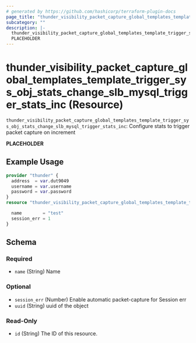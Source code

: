 ```yaml
---
# generated by https://github.com/hashicorp/terraform-plugin-docs
page_title: "thunder_visibility_packet_capture_global_templates_template_trigger_sys_obj_stats_change_slb_mysql_trigger_stats_inc Resource - terraform-provider-thunder"
subcategory: ""
description: |-
  thunder_visibility_packet_capture_global_templates_template_trigger_sys_obj_stats_change_slb_mysql_trigger_stats_inc: Configure stats to trigger packet capture on increment
  PLACEHOLDER
---
```


# thunder_visibility_packet_capture_global_templates_template_trigger_sys_obj_stats_change_slb_mysql_trigger_stats_inc (Resource)

`thunder_visibility_packet_capture_global_templates_template_trigger_sys_obj_stats_change_slb_mysql_trigger_stats_inc`: Configure stats to trigger packet capture on increment

__PLACEHOLDER__

## Example Usage

```terraform
provider "thunder" {
  address  = var.dut9049
  username = var.username
  password = var.password
}
resource "thunder_visibility_packet_capture_global_templates_template_trigger_sys_obj_stats_change_slb_mysql_trigger_stats_inc" "thunder_visibility_packet_capture_global_templates_template_trigger_sys_obj_stats_change_slb_mysql_trigger_stats_inc" {

  name        = "test"
  session_err = 1
}
```

<!-- schema generated by tfplugindocs -->
## Schema

### Required

- `name` (String) Name

### Optional

- `session_err` (Number) Enable automatic packet-capture for Session err
- `uuid` (String) uuid of the object

### Read-Only

- `id` (String) The ID of this resource.


